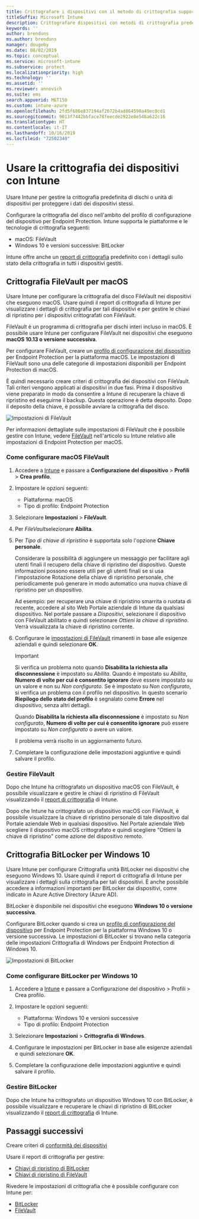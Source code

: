 ```yaml
---
title: Crittografare i dispositivi con il metodo di crittografia supportato dalle piattaforme
titleSuffix: Microsoft Intune
description: Crittografare dispositivi con metodi di crittografia predefiniti, ad esempio BitLocker o FileVault, e gestire le chiavi di ripristino per tali dispositivi crittografati all'interno del portale di Intune.
keywords: ''
author: brenduns
ms.author: brenduns
manager: dougeby
ms.date: 08/02/2019
ms.topic: conceptual
ms.service: microsoft-intune
ms.subservice: protect
ms.localizationpriority: high
ms.technology: ''
ms.assetid: ''
ms.reviewer: annovich
ms.suite: ems
search.appverid: MET150
ms.custom: intune-azure
ms.openlocfilehash: 2fd5f686e837194af2672b4ad864590a49ec0cd1
ms.sourcegitcommit: 9013f7442bbface78feecde2922e8e546a622c16
ms.translationtype: HT
ms.contentlocale: it-IT
ms.lasthandoff: 10/16/2019
ms.locfileid: "72502340"
---
```

# <a name="use-device-encryption-with-intune"></a>Usare la crittografia dei dispositivi con Intune  

Usare Intune per gestire la crittografia predefinita di dischi o unità di dispositivi per proteggere i dati dei dispositivi stessi.  

Configurare la crittografia del disco nell'ambito del profilo di configurazione del dispositivo per Endpoint Protection. Intune supporta le piattaforme e le tecnologie di crittografia seguenti:  
- macOS: FileVault   
- Windows 10 e versioni successive: BitLocker  

Intune offre anche un [report di crittografia](encryption-monitor.md) predefinito con i dettagli sullo stato della crittografia in tutti i dispositivi gestiti.  

## <a name="filevault-encryption-for-macos"></a>Crittografia FileVault per macOS  

Usare Intune per configurare la crittografia del disco FileVault nei dispositivi che eseguono macOS. Usare quindi il report di crittografia di Intune per visualizzare i dettagli di crittografia per tali dispositivi e per gestire le chiavi di ripristino per i dispositivi crittografati con FileVault.  

FileVault è un programma di crittografia per dischi interi incluso in macOS. È possibile usare Intune per configurare FileVault nei dispositivi che eseguono **macOS 10.13 o versione successiva**.  

Per configurare FileVault, creare un [profilo di configurazione del dispositivo](../configuration/device-profile-create.md) per Endpoint Protection per la piattaforma macOS. Le impostazioni di FileVault sono una delle categorie di impostazioni disponibili per Endpoint Protection di macOS.  

È quindi necessario creare criteri di crittografia dei dispositivi con FileVault. Tali criteri vengono applicati ai dispositivi in due fasi. Prima il dispositivo viene preparato in modo da consentire a Intune di recuperare la chiave di ripristino ed eseguirne il backup. Questa operazione è detta deposito. Dopo il deposito della chiave, è possibile avviare la crittografia del disco.

![Impostazioni di FileVault](./media/encrypt-devices/filevault-settings.png)

Per informazioni dettagliate sulle impostazioni di FileVault che è possibile gestire con Intune, vedere [FileVault](endpoint-protection-macos.md#filevault) nell'articolo su Intune relativo alle impostazioni di Endpoint Protection per macOS.  

### <a name="how-to-configure-macos-filevault"></a>Come configurare macOS FileVault 

1. Accedere a [Intune](https://go.microsoft.com/fwlink/?linkid=2090973) e passare a **Configurazione del dispositivo** > **Profili** > **Crea profilo**.  

2. Impostare le opzioni seguenti:  

   - Piattaforma: macOS  
   - Tipo di profilo: Endpoint Protection  

3. Selezionare **Impostazioni** > **FileVault**.  

4. Per *FileVault*selezionare **Abilita**.  

5. Per *Tipo di chiave di ripristino* è supportata solo l'opzione **Chiave personale**.  

   Considerare la possibilità di aggiungere un messaggio per facilitare agli utenti finali il recupero della chiave di ripristino del dispositivo. Queste informazioni possono essere utili per gli utenti finali se si usa l'impostazione Rotazione della chiave di ripristino personale, che periodicamente può generare in modo automatico una nuova chiave di ripristino per un dispositivo.  

   Ad esempio: per recuperare una chiave di ripristino smarrita o ruotata di recente, accedere al sito Web Portale aziendale di Intune da qualsiasi dispositivo. Nel portale passare a *Dispositivi*, selezionare il dispositivo con FileVault abilitato e quindi selezionare *Ottieni la chiave di ripristino*. Verrà visualizzata la chiave di ripristino corrente.  

6. Configurare le [impostazioni di FileVault](endpoint-protection-macos.md#filevault) rimanenti in base alle esigenze aziendali e quindi selezionare **OK**.  

   > [!IMPORTANT]  
   > Si verifica un problema noto quando **Disabilita la richiesta alla disconnessione** è impostato su *Abilita*. Quando è impostato su *Abilita*, **Numero di volte per cui è consentito ignorare** deve essere impostato su un valore e non su *Non configurato*. Se è impostato su *Non configurato*, si verifica un problema con il profilo nel dispositivo. In questo scenario **Riepilogo dello stato del profilo** è segnalato come **Errore** nel dispositivo, senza altri dettagli.
   > 
   > Quando **Disabilita la richiesta alla disconnessione** è impostato su *Non configurato*, **Numero di volte per cui è consentito ignorare** può essere impostato su *Non configurato* o avere un valore.  
   > 
   > Il problema verrà risolto in un aggiornamento futuro. 

7. Completare la configurazione delle impostazioni aggiuntive e quindi salvare il profilo.  

### <a name="manage-filevault"></a>Gestire FileVault  

Dopo che Intune ha crittografato un dispositivo macOS con FileVault, è possibile visualizzare e gestire le chiavi di ripristino di FileVault visualizzando il [report di crittografia](encryption-monitor.md) di Intune.  

Dopo che Intune ha crittografato un dispositivo macOS con FileVault, è possibile visualizzare la chiave di ripristino personale di tale dispositivo dal Portale aziendale Web in qualsiasi dispositivo. Nel Portale aziendale Web scegliere il dispositivo macOS crittografato e quindi scegliere "Ottieni la chiave di ripristino" come azione del dispositivo remoto. 

## <a name="bitlocker-encryption-for-windows-10"></a>Crittografia BitLocker per Windows 10  

Usare Intune per configurare Crittografia unità BitLocker nei dispositivi che eseguono Windows 10. Usare quindi il report di crittografia di Intune per visualizzare i dettagli sulla crittografia per tali dispositivi. È anche possibile accedere a informazioni importanti per BitLocker dai dispositivi, come indicato in Azure Active Directory (Azure AD).  

BitLocker è disponibile nei dispositivi che eseguono **Windows 10 o versione successiva**.  

Configurare BitLocker quando si crea un [profilo di configurazione del dispositivo](../configuration/device-profile-create.md) per Endpoint Protection per la piattaforma Windows 10 o versione successiva. Le impostazioni di BitLocker si trovano nella categoria delle impostazioni Crittografia di Windows per Endpoint Protection di Windows 10.    

![Impostazioni di BitLocker](./media/encrypt-devices/bitlocker-settings.png) 

### <a name="how-to-configure-windows-10-bitlocker"></a>Come configurare BitLocker per Windows 10  

1. Accedere a [Intune](https://go.microsoft.com/fwlink/?linkid=2090973) e passare a Configurazione del dispositivo > Profili > Crea profilo.  

2. Impostare le opzioni seguenti:  
   - Piattaforma: Windows 10 e versioni successive  
   - Tipo di profilo: Endpoint Protection  

3. Selezionare **Impostazioni** > **Crittografia di Windows**.

4. Configurare le impostazioni per BitLocker in base alle esigenze aziendali e quindi selezionare **OK**.  

5. Completare la configurazione delle impostazioni aggiuntive e quindi salvare il profilo.  

### <a name="manage-bitlocker"></a>Gestire BitLocker  

Dopo che Intune ha crittografato un dispositivo Windows 10 con BitLocker, è possibile visualizzare e recuperare le chiavi di ripristino di BitLocker visualizzando il [report di crittografia](encryption-monitor.md) di Intune.  

## <a name="next-steps"></a>Passaggi successivi  

Creare criteri di [conformità dei dispositivi](compliance-policy-create-windows.md)  

Usare il report di crittografia per gestire:  
- [Chiavi di ripristino di BitLocker](encryption-monitor.md#bitlocker-recovery-keys)
- [Chiavi di ripristino di FileVault](encryption-monitor.md#filevault-recovery-keys)

Rivedere le impostazioni di crittografia che è possibile configurare con Intune per:  
- [BitLocker](endpoint-protection-windows-10.md#windows-encryption)  
- [FileVault](endpoint-protection-macos.md#filevault)  
 
 
